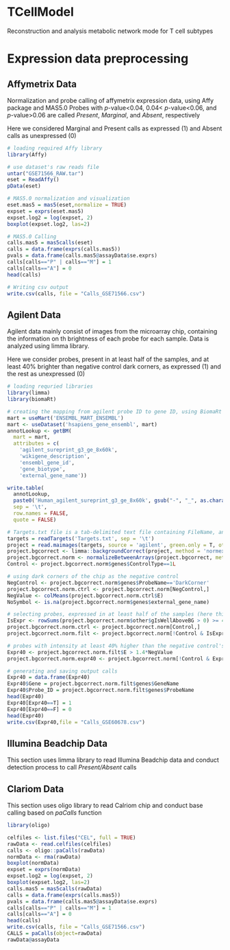 # TCellModel
Reconstruction and analysis metabolic network mode for T cell subtypes

# Expression data preprocessing

## Affymetrix Data ##
Normalization and probe calling of affymetrix expression data, using Affy package and MAS5.0
Probes with _p_-value<0.04, 0.04< _p_-value<0.06, and _p_-value>0.06 are called _Present_, _Marginal_, and _Absent_, respectively

Here we considered Marginal and Present calls as expressed (1) and Absent calls as unexpressed (0)
```R
# loading required Affy library
library(Affy)

# use dataset's raw reads file
untar("GSE71566_RAW.tar")
eset = ReadAffy()
pData(eset)

# MAS5.0 normalization and visualization
eset.mas5 = mas5(eset,normalize = TRUE)
expset = exprs(eset.mas5)
expset.log2 = log(expset, 2)
boxplot(expset.log2, las=2)

# MAS5.0 Calling
calls.mas5 = mas5calls(eset)
calls = data.frame(exprs(calls.mas5))
pvals = data.frame(calls.mas5@assayData$se.exprs)
calls[calls=="P" | calls=="M"] = 1
calls[calls=="A"] = 0
head(calls)

# Writing csv output
write.csv(calls, file = "Calls_GSE71566.csv")
```

## Agilent Data ##
Agilent data mainly consist of images from the microarray chip, containing the information on th brightness of each probe for each sample. Data is analyzed using limma library.

Here we consider probes, present in at least half of the samples, and at least 40% brighter than negative control dark corners, as expressed (1) and the rest as unexpressed (0)
```R
# loading requried libraries
library(limma)
library(biomaRt)

# creating the mapping from agilent probe ID to gene ID, using BiomaRt library
mart = useMart('ENSEMBL_MART_ENSEMBL')
mart <- useDataset('hsapiens_gene_ensembl', mart)
annotLookup <- getBM(
  mart = mart,
  attributes = c(
    'agilent_sureprint_g3_ge_8x60k',
    'wikigene_description',
    'ensembl_gene_id',
    'gene_biotype',
    'external_gene_name'))

write.table(
  annotLookup,
  paste0('Human_agilent_sureprint_g3_ge_8x60k', gsub("-", "_", as.character(Sys.Date())), '.tsv'),
  sep = '\t',
  row.names = FALSE,
  quote = FALSE)

# Targets.txt file is a tab-delimited text file containing FileName, and if required, other columns for other sample properties
targets = readTargets('Targets.txt', sep = '\t')
project = read.maimages(targets, source = 'agilent', green.only = T, other.columns = 'gIsWellAboveBG')
project.bgcorrect <- limma::backgroundCorrect(project, method = 'normexp')
project.bgcorrect.norm <- normalizeBetweenArrays(project.bgcorrect, method = 'quantile')
Control <- project.bgcorrect.norm$genes$ControlType==1L

# using dark corners of the chip as the negative control
NegControl <- project.bgcorrect.norm$genes$ProbeName=='DarkCorner'
project.bgcorrect.norm.ctrl <- project.bgcorrect.norm[NegControl,]
NegValue <- colMeans(project.bgcorrect.norm.ctrl$E)
NoSymbol <- is.na(project.bgcorrect.norm$genes$external_gene_name)

# selecting probes, expressed in at least half of the samples (here this dataset had 8 samples)
IsExpr <- rowSums(project.bgcorrect.norm$other$gIsWellAboveBG > 0) >= 4
project.bgcorrect.norm.ctrl <- project.bgcorrect.norm[Control,]
project.bgcorrect.norm.filt <- project.bgcorrect.norm[!Control & IsExpr, ]

# probes with intensity at least 40% higher than the negative control's intensity
Expr40 <- project.bgcorrect.norm.filt$E > 1.4*NegValue
project.bgcorrect.norm.expr40 <- project.bgcorrect.norm[!Control & Expr40, ]

# generating and saving output calls
Expr40 = data.frame(Expr40)
Expr40$Gene = project.bgcorrect.norm.filt$genes$GeneName
Expr40$Probe_ID = project.bgcorrect.norm.filt$genes$ProbeName
head(Expr40)
Expr40[Expr40==T] = 1
Expr40[Expr40==F] = 0
head(Expr40)
write.csv(Expr40,file = "Calls_GSE60678.csv")
```

## Illumina Beadchip Data ##
This section uses limma library to read Illumina Beadchip data and conduct detection process to call _Present/Absent_ calls

## Clariom Data ##
This section uses oligo library to read Calriom chip and conduct base calling based on _paCalls_ function

```R
library(oligo)

celfiles <- list.files("CEL", full = TRUE)
rawData <- read.celfiles(celfiles)
calls <- oligo::paCalls(rawData)
normData <- rma(rawData)
boxplot(normData)
expset = exprs(normData)
expset.log2 = log(expset, 2)
boxplot(expset.log2, las=2)
calls.mas5 = mas5calls(rawData)
calls = data.frame(exprs(calls.mas5))
pvals = data.frame(calls.mas5@assayData$se.exprs)
calls[calls=="P" | calls=="M"] = 1
calls[calls=="A"] = 0
head(calls)
write.csv(calls, file = "Calls_GSE71566.csv")
CALLS = paCalls(object=rawData)
rawData@assayData
```
